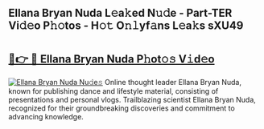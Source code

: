 ## Ellana Bryan Nuda L𝚎a𝚔ed N𝚞𝚍e - Part-TER Vi𝚍𝚎o P𝚑𝚘tos - H𝚘𝚝 O𝚗𝚕yf𝚊ns L𝚎a𝚔s sXU49

# <h2><a href="http://kfewen.oniu.top/?m=Ellana+Bryan+Nuda">🔗👉 🔴 Ellana Bryan Nuda P𝚑ot𝚘𝚜 V𝚒d𝚎o</a></h2>

[![Ellana Bryan Nuda Nu𝚍e𝚜](https://i.imgur.com/0qMVB7G.gif)](http://kfewen.oniu.top/?m=Ellana+Bryan+Nuda)
Online thought leader Ellana Bryan Nuda, known for publishing dance and lifestyle material, consisting of presentations and personal vlogs. Trailblazing scientist Ellana Bryan Nuda, recognized for their groundbreaking discoveries and commitment to advancing knowledge.  
